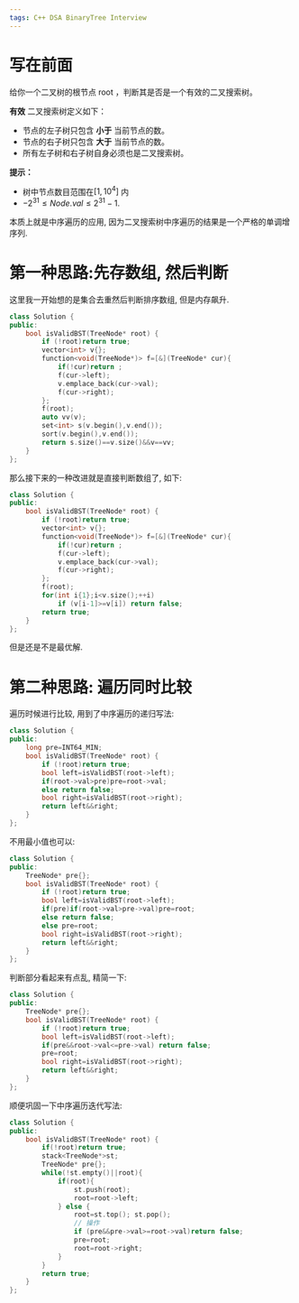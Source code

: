```yaml
---
tags: C++ DSA BinaryTree Interview
---
```


# 写在前面

给你一个二叉树的根节点 root ，判断其是否是一个有效的二叉搜索树。

**有效** 二叉搜索树定义如下：

-   节点的左子树只包含 **小于** 当前节点的数。
-   节点的右子树只包含 **大于** 当前节点的数。
-   所有左子树和右子树自身必须也是二叉搜索树。

**提示：**

-   树中节点数目范围在$[1, 10^4]$ 内
-   $-2^{31} \leq Node.val \leq 2^{31} - 1$.

本质上就是中序遍历的应用, 因为二叉搜索树中序遍历的结果是一个严格的单调增序列. 

# 第一种思路:先存数组, 然后判断

这里我一开始想的是集合去重然后判断排序数组, 但是内存飙升. 

```cpp
class Solution {
public:
    bool isValidBST(TreeNode* root) {
        if (!root)return true;
        vector<int> v{};
        function<void(TreeNode*)> f=[&](TreeNode* cur){
            if(!cur)return ;
            f(cur->left);
            v.emplace_back(cur->val);
            f(cur->right);
        };
        f(root);
        auto vv(v);
        set<int> s(v.begin(),v.end());
        sort(v.begin(),v.end());
        return s.size()==v.size()&&v==vv;
    }
};
```

那么接下来的一种改进就是直接判断数组了, 如下:

```cpp
class Solution {
public:
    bool isValidBST(TreeNode* root) {
        if (!root)return true;
        vector<int> v{};
        function<void(TreeNode*)> f=[&](TreeNode* cur){
            if(!cur)return ;
            f(cur->left);
            v.emplace_back(cur->val);
            f(cur->right);
        };
        f(root);
        for(int i{1};i<v.size();++i)
            if (v[i-1]>=v[i]) return false;
        return true;
    }
};
```

但是还是不是最优解. 

# 第二种思路: 遍历同时比较

遍历时候进行比较, 用到了中序遍历的递归写法:

```cpp
class Solution {
public:
    long pre=INT64_MIN;
    bool isValidBST(TreeNode* root) {
        if (!root)return true;
        bool left=isValidBST(root->left);
        if(root->val>pre)pre=root->val;
        else return false;
        bool right=isValidBST(root->right);
        return left&&right;
    }
};
```

不用最小值也可以:

```cpp
class Solution {
public:
    TreeNode* pre{};
    bool isValidBST(TreeNode* root) {
        if (!root)return true;
        bool left=isValidBST(root->left);
        if(pre)if(root->val>pre->val)pre=root;
        else return false;
        else pre=root;
        bool right=isValidBST(root->right);
        return left&&right;
    }
};
```

判断部分看起来有点乱, 精简一下:

```cpp
class Solution {
public:
    TreeNode* pre{};
    bool isValidBST(TreeNode* root) {
        if (!root)return true;
        bool left=isValidBST(root->left);
        if(pre&&root->val<=pre->val) return false;
        pre=root;
        bool right=isValidBST(root->right);
        return left&&right;
    }
};
```

顺便巩固一下中序遍历迭代写法:

```cpp
class Solution {
public:
    bool isValidBST(TreeNode* root) {
        if(!root)return true;
        stack<TreeNode*>st;
        TreeNode* pre{};
        while(!st.empty()||root){
            if(root){
                st.push(root);
                root=root->left;
            } else {
                root=st.top(); st.pop();
                // 操作
                if (pre&&pre->val>=root->val)return false;
                pre=root;
                root=root->right;
            }
        }
        return true;
    }
};
```

